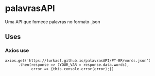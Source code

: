 # palavrasAPI
Uma API que fornece palavras no formato .json

## Uses

### Axios use
```
axios.get('https://lurkasf.github.io/palavrasAPI/PT-BR/words.json')
      .then(response => (YOUR_VAR = response.data.words),
            error => {this.console.error(error);})
```
